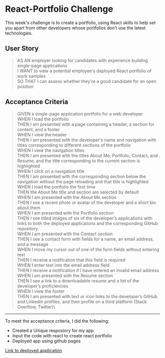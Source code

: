 # React-Portfolio Challenge
This week's challenge is to create a portfolio, using React skills to help set you apart from other developers whose portfolios don’t use the latest technologies.

## User Story
> AS AN employer looking for candidates with experience building single-page applications\
> I WANT to view a potential employee's deployed React portfolio of work samples\
> SO THAT I can assess whether they're a good candidate for an open position


## Acceptance Criteria
> GIVEN a single-page application portfolio for a web developer\
> WHEN I load the portfolio\
> THEN I am presented with a page containing a header, a section for content, and a footer\
> WHEN I view the header\
> THEN I am presented with the developer's name and navigation with titles corresponding to different sections of the portfolio\
> WHEN I view the navigation titles\
> THEN I am presented with the titles About Me, Portfolio, Contact, and Resume, and the title corresponding to the current section is highlighted\
> WHEN I click on a navigation title\
> THEN I am presented with the corresponding section below the navigation without the page reloading and that title is highlighted\
> WHEN I load the portfolio the first time\
> THEN the About Me title and section are selected by default\
> WHEN I am presented with the About Me section\
> THEN I see a recent photo or avatar of the developer and a short bio about them\
> WHEN I am presented with the Portfolio section\
> THEN I see titled images of six of the developer’s applications with links to both the deployed applications and the corresponding GitHub repository\
> WHEN I am presented with the Contact section\
> THEN I see a contact form with fields for a name, an email address, and a message\
> WHEN I move my cursor out of one of the form fields without entering text\
> THEN I receive a notification that this field is required\
> WHEN I enter text into the email address field\
> THEN I receive a notification if I have entered an invalid email address\
> WHEN I am presented with the Resume section\
> THEN I see a link to a downloadable resume and a list of the developer’s proficiencies\
> WHEN I view the footer\
> THEN I am presented with text or icon links to the developer’s GitHub and LinkedIn profiles, and their profile on a third platform (Stack Overflow, Twitter)\

---

To meet the acceptance criteria, I did the following:
-  Created a Unique resposiory for my app
-  Input the code with react to create react portfolio
-  Deployed app using github pages

[Link to deployed application]()
